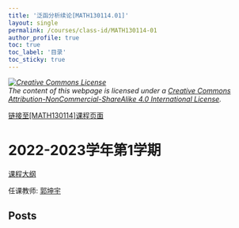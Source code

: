 ```yaml
---
title: '泛函分析续论[MATH130114.01]'
layout: single
permalink: /courses/class-id/MATH130114-01
author_profile: true
toc: true
toc_label: '目录'
toc_sticky: true
---
```



<div class='notice--warning'>
	<p><i><a rel='license' href='http://creativecommons.org/licenses/by-nc-sa/4.0/'><img alt='Creative Commons License' style='border-width:0' src='https://i.creativecommons.org/l/by-nc-sa/4.0/88x31.png' /></a><br /> The content of this webpage is licensed under a <a rel='license' href='http://creativecommons.org/licenses/by-nc-sa/4.0/'>Creative Commons Attribution-NonCommercial-ShareAlike 4.0 International License</a>.</i></p>
</div>

<a href='https://fdu-math.github.io/courses/MATH130114'>链接至[MATH130114]课程页面</a>


# 2022-2023学年第1学期
<a href='https://fdu-math.github.io/courses/syllabus/MATH130114.01-2022-2023-1 (Encrypted).pdf'>课程大纲</a>

任课教师: <a href='https://fdu-math.github.io/teachers/郭坤宇'>郭坤宇</a>


## Posts

